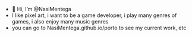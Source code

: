 - 👋 Hi, I’m @NasiMentega
- I like pixel art, i want to be a game developer, i play many genres of games, i also enjoy many music genres
- you can go to NasiMentega.github.io/porto to see my current work, etc

<!---
NasiMentega/NasiMentega is a ✨ special ✨ repository because its `README.md` (this file) appears on your GitHub profile.
You can click the Preview link to take a look at your changes.
--->
